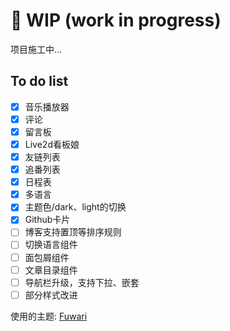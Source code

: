 # 🚧 WIP (work in progress)

项目施工中...

## To do list
- [x] 音乐播放器
- [x] 评论
- [x] 留言板
- [x] Live2d看板娘
- [x] 友链列表
- [x] 追番列表
- [x] 日程表
- [x] 多语言
- [x] 主题色/dark、light的切换
- [x] Github卡片
- [ ] 博客支持置顶等排序规则
- [ ] 切换语言组件
- [ ] 面包屑组件
- [ ] 文章目录组件
- [ ] 导航栏升级，支持下拉、嵌套
- [ ] 部分样式改进

使用的主题: [Fuwari](https://github.com/saicaca/fuwari)
